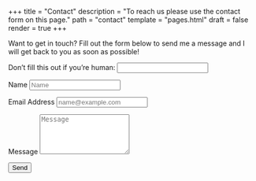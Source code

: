 +++
title = "Contact"
description = "To reach us please use the contact form on this page."
path = "contact"
template = "pages.html"
draft = false
render = true
+++

<p>Want to get in touch? Fill out the form below to send me a message and I will get back to you as soon as possible!</p>
<form name="contact"
method="POST"
data-netlify = "true"
netlify-honeypot = "winnie"
data-netlify-recaptcha="true"
>
  <p class="hidden">
  <label>
    Don’t fill this out if you’re human: <input name="winnie" />
  </label>
  </p>
  <p>
    <label for="name">Name</label>
    <input type="text" placeholder="Name" id="name" required data-validation-required-message="Please enter your name." />
  </p>
  <p>
    <label for="email">Email Address</label>
    <input type="email" placeholder="name@example.com" id="email" required data-validation-required-message="Please enter your email address." />
  </p>
  <p>
    <label for="message">Message</label>
    <textarea rows="5" placeholder="Message" id="message" required data-validation-required-message="Please enter a message."></textarea>
  </p>
  <div id="success"></div>
  <p>
    <button type="submit" id="sendMessageButton">Send</button>
  </p>
</form>
